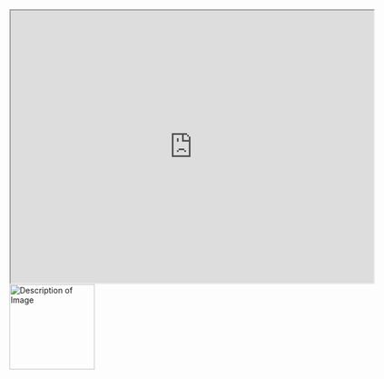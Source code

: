 <!DOCTYPE html>
<html>
<body>
<iframe src="https://www.youtube.com/watch?v=UrsmFxEIp5k&pp=ygUScHl0aG9uIGZ1bGwgY291cnNl" width="640" height="480" allow="autoplay"></iframe>
<img src="https://assets.holopin.io/hf2024levels/level0-sloth-hello-0-0-0-0.webp" alt="Description of Image" width="150" height="150">


</body>
</html>
